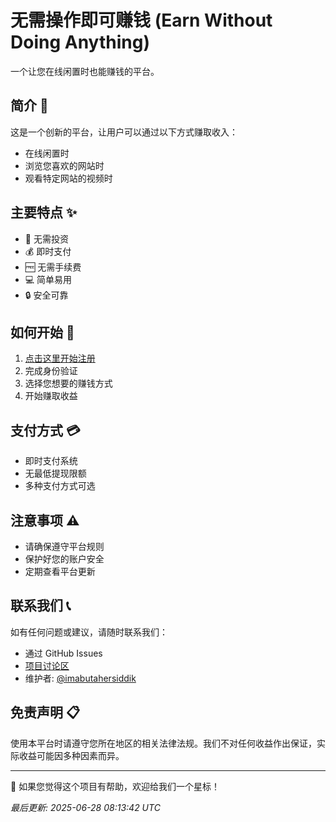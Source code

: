 # 无需操作即可赚钱 (Earn Without Doing Anything)

一个让您在线闲置时也能赚钱的平台。

## 简介 📝

这是一个创新的平台，让用户可以通过以下方式赚取收入：
- 在线闲置时
- 浏览您喜欢的网站时
- 观看特定网站的视频时

## 主要特点 ✨

- 🚫 无需投资
- 💰 即时支付
- 🆓 无需手续费
- 💻 简单易用
- 🔒 安全可靠

## 如何开始 🚀

1. [点击这里开始注册](https://tahcoinblockchain.github.io/Earn-Without-Doing-anything)
2. 完成身份验证
3. 选择您想要的赚钱方式
4. 开始赚取收益

## 支付方式 💳

- 即时支付系统
- 无最低提现限额
- 多种支付方式可选

## 注意事项 ⚠️

- 请确保遵守平台规则
- 保护好您的账户安全
- 定期查看平台更新

## 联系我们 📞

如有任何问题或建议，请随时联系我们：
- 通过 GitHub Issues
- [项目讨论区](https://github.com/TAHCOINBLOCKCHAIN/Earn-Without-Doing-anything/discussions)
- 维护者: [@imabutahersiddik](https://github.com/imabutahersiddik)

## 免责声明 📋

使用本平台时请遵守您所在地区的相关法律法规。我们不对任何收益作出保证，实际收益可能因多种因素而异。

---

🌟 如果您觉得这个项目有帮助，欢迎给我们一个星标！

*最后更新: 2025-06-28 08:13:42 UTC*
